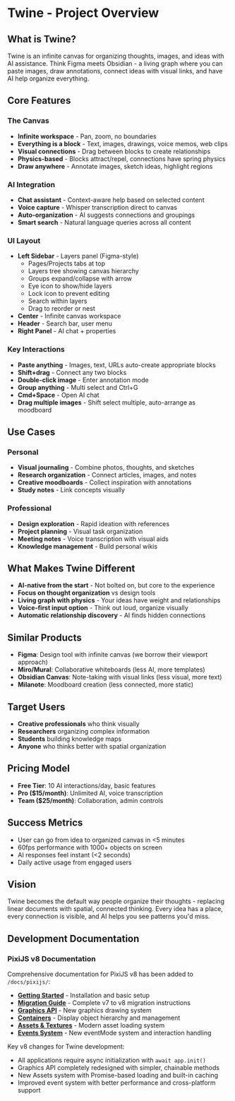 # Twine - Project Overview

## What is Twine?
Twine is an infinite canvas for organizing thoughts, images, and ideas with AI assistance. Think Figma meets Obsidian - a living graph where you can paste images, draw annotations, connect ideas with visual links, and have AI help organize everything.

## Core Features

### The Canvas
- **Infinite workspace** - Pan, zoom, no boundaries
- **Everything is a block** - Text, images, drawings, voice memos, web clips
- **Visual connections** - Drag between blocks to create relationships
- **Physics-based** - Blocks attract/repel, connections have spring physics
- **Draw anywhere** - Annotate images, sketch ideas, highlight regions

### AI Integration
- **Chat assistant** - Context-aware help based on selected content
- **Voice capture** - Whisper transcription direct to canvas
- **Auto-organization** - AI suggests connections and groupings
- **Smart search** - Natural language queries across all content

### UI Layout
- **Left Sidebar** - Layers panel (Figma-style)
  - Pages/Projects tabs at top
  - Layers tree showing canvas hierarchy
  - Groups expand/collapse with arrow
  - Eye icon to show/hide layers
  - Lock icon to prevent editing
  - Search within layers
  - Drag to reorder or nest
- **Center** - Infinite canvas workspace
- **Header** - Search bar, user menu
- **Right Panel** - AI chat + properties

### Key Interactions
- **Paste anything** - Images, text, URLs auto-create appropriate blocks
- **Shift+drag** - Connect any two blocks
- **Double-click image** - Enter annotation mode
- **Group anything** - Multi select and Ctrl+G 
- **Cmd+Space** - Open AI chat
- **Drag multiple images** - Shift select multiple, auto-arrange as moodboard

## Use Cases

### Personal
- **Visual journaling** - Combine photos, thoughts, and sketches
- **Research organization** - Connect articles, images, and notes
- **Creative moodboards** - Collect inspiration with annotations
- **Study notes** - Link concepts visually

### Professional
- **Design exploration** - Rapid ideation with references
- **Project planning** - Visual task organization
- **Meeting notes** - Voice transcription with visual aids
- **Knowledge management** - Build personal wikis

## What Makes Twine Different
- **AI-native from the start** - Not bolted on, but core to the experience
- **Focus on thought organization** vs design tools
- **Living graph with physics** - Your ideas have weight and relationships
- **Voice-first input option** - Think out loud, organize visually
- **Automatic relationship discovery** - AI finds hidden connections

## Similar Products
- **Figma**: Design tool with infinite canvas (we borrow their viewport approach)
- **Miro/Mural**: Collaborative whiteboards (less AI, more templates)
- **Obsidian Canvas**: Note-taking with visual links (less visual, more text)
- **Milanote**: Moodboard creation (less connected, more static)

## Target Users
- **Creative professionals** who think visually
- **Researchers** organizing complex information
- **Students** building knowledge maps
- **Anyone** who thinks better with spatial organization

## Pricing Model
- **Free Tier**: 10 AI interactions/day, basic features
- **Pro ($15/month)**: Unlimited AI, voice transcription
- **Team ($25/month)**: Collaboration, admin controls

## Success Metrics
- User can go from idea to organized canvas in <5 minutes
- 60fps performance with 1000+ objects on screen
- AI responses feel instant (<2 seconds)
- Daily active usage from engaged users

## Vision
Twine becomes the default way people organize their thoughts - replacing linear documents with spatial, connected thinking. Every idea has a place, every connection is visible, and AI helps you see patterns you'd miss.

## Development Documentation

### PixiJS v8 Documentation
Comprehensive documentation for PixiJS v8 has been added to `/docs/pixijs/`:

- **[Getting Started](./pixijs/getting-started.md)** - Installation and basic setup
- **[Migration Guide](./pixijs/migration-guide-v8.md)** - Complete v7 to v8 migration instructions
- **[Graphics API](./pixijs/graphics-api.md)** - New graphics drawing system
- **[Containers](./pixijs/containers.md)** - Display object hierarchy and management
- **[Assets & Textures](./pixijs/assets-and-textures.md)** - Modern asset loading system
- **[Events System](./pixijs/events-system.md)** - New eventMode system and interaction handling

Key v8 changes for Twine development:
- All applications require async initialization with `await app.init()`
- Graphics API completely redesigned with simpler, chainable methods
- New Assets system with Promise-based loading and built-in caching
- Improved event system with better performance and cross-platform support
